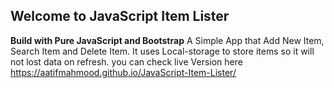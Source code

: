## Welcome to JavaScript Item Lister

**Build with Pure JavaScript and Bootstrap**
A Simple App that Add New Item, Search Item and Delete Item. 
It uses Local-storage to store items so it will not lost data on refresh.
you can check live Version here 
https://aatifmahmood.github.io/JavaScript-Item-Lister/
